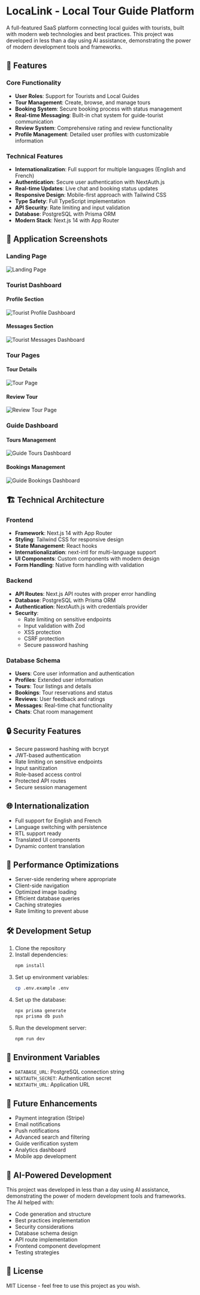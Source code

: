 # LocaLink - Local Tour Guide Platform

A full-featured SaaS platform connecting local guides with tourists, built with modern web technologies and best practices. This project was developed in less than a day using AI assistance, demonstrating the power of modern development tools and frameworks.

## 🌟 Features

### Core Functionality
- **User Roles**: Support for Tourists and Local Guides
- **Tour Management**: Create, browse, and manage tours
- **Booking System**: Secure booking process with status management
- **Real-time Messaging**: Built-in chat system for guide-tourist communication
- **Review System**: Comprehensive rating and review functionality
- **Profile Management**: Detailed user profiles with customizable information

### Technical Features
- **Internationalization**: Full support for multiple languages (English and French)
- **Authentication**: Secure user authentication with NextAuth.js
- **Real-time Updates**: Live chat and booking status updates
- **Responsive Design**: Mobile-first approach with Tailwind CSS
- **Type Safety**: Full TypeScript implementation
- **API Security**: Rate limiting and input validation
- **Database**: PostgreSQL with Prisma ORM
- **Modern Stack**: Next.js 14 with App Router

## 📸 Application Screenshots

### Landing Page
![Landing Page](screenshots/landing_page.png)

### Tourist Dashboard
#### Profile Section
![Tourist Profile Dashboard](screenshots/profile_tourist_dashboard.png)

#### Messages Section
![Tourist Messages Dashboard](screenshots/messages_tourist_dashboard.png)

### Tour Pages
#### Tour Details
![Tour Page](screenshots/tour_page.png)

#### Review Tour
![Review Tour Page](screenshots/review_tour_page.png)

### Guide Dashboard
#### Tours Management
![Guide Tours Dashboard](screenshots/tours_guide_dashboard.png)

#### Bookings Management
![Guide Bookings Dashboard](screenshots/bookings_guide_dashboard.png)

## 🏗️ Technical Architecture

### Frontend
- **Framework**: Next.js 14 with App Router
- **Styling**: Tailwind CSS for responsive design
- **State Management**: React hooks
- **Internationalization**: next-intl for multi-language support
- **UI Components**: Custom components with modern design
- **Form Handling**: Native form handling with validation

### Backend
- **API Routes**: Next.js API routes with proper error handling
- **Database**: PostgreSQL with Prisma ORM
- **Authentication**: NextAuth.js with credentials provider
- **Security**: 
  - Rate limiting on sensitive endpoints
  - Input validation with Zod
  - XSS protection
  - CSRF protection
  - Secure password hashing

### Database Schema
- **Users**: Core user information and authentication
- **Profiles**: Extended user information
- **Tours**: Tour listings and details
- **Bookings**: Tour reservations and status
- **Reviews**: User feedback and ratings
- **Messages**: Real-time chat functionality
- **Chats**: Chat room management

## 🔒 Security Features
- Secure password hashing with bcrypt
- JWT-based authentication
- Rate limiting on sensitive endpoints
- Input sanitization
- Role-based access control
- Protected API routes
- Secure session management

## 🌐 Internationalization
- Full support for English and French
- Language switching with persistence
- RTL support ready
- Translated UI components
- Dynamic content translation

## 🚀 Performance Optimizations
- Server-side rendering where appropriate
- Client-side navigation
- Optimized image loading
- Efficient database queries
- Caching strategies
- Rate limiting to prevent abuse

## 🛠️ Development Setup

1. Clone the repository
2. Install dependencies:
   ```bash
   npm install
   ```
3. Set up environment variables:
   ```bash
   cp .env.example .env
   ```
4. Set up the database:
   ```bash
   npx prisma generate
   npx prisma db push
   ```
5. Run the development server:
   ```bash
   npm run dev
   ```

## 📝 Environment Variables
- `DATABASE_URL`: PostgreSQL connection string
- `NEXTAUTH_SECRET`: Authentication secret
- `NEXTAUTH_URL`: Application URL

## 🎯 Future Enhancements
- Payment integration (Stripe)
- Email notifications
- Push notifications
- Advanced search and filtering
- Guide verification system
- Analytics dashboard
- Mobile app development

## 🤖 AI-Powered Development
This project was developed in less than a day using AI assistance, demonstrating the power of modern development tools and frameworks. The AI helped with:
- Code generation and structure
- Best practices implementation
- Security considerations
- Database schema design
- API route implementation
- Frontend component development
- Testing strategies

## 📄 License
MIT License - feel free to use this project as you wish.

